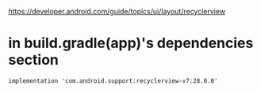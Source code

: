 https://developer.android.com/guide/topics/ui/layout/recyclerview

# in build.gradle(app)'s dependencies section
    implementation 'com.android.support:recyclerview-v7:28.0.0'


